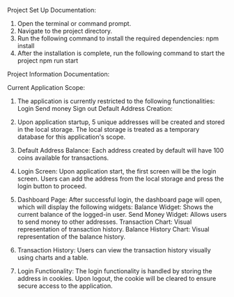 Project Set Up Documentation:

1. Open the terminal or command prompt.
2. Navigate to the project directory.
3. Run the following command to install the required dependencies:
		npm install
4. After the installation is complete, run the following command to start the project
		npm run start


Project Information Documentation:

Current Application Scope:

1. The application is currently restricted to the following functionalities:
		Login
		Send money
		Sign out
		Default Address Creation:

2. Upon application startup, 5 unique addresses will be created and stored in the local storage.
		The local storage is treated as a temporary database for this application's scope.

3. Default Address Balance:
		Each address created by default will have 100 coins available for transactions.
4. Login Screen:
		Upon application start, the first screen will be the login screen.
		Users can add the address from the local storage and press the login button to proceed.

5. Dashboard Page:
		After successful login, the dashboard page will open, which will display the following widgets:
		Balance Widget: Shows the current balance of the logged-in user.
		Send Money Widget: Allows users to send money to other addresses.
		Transaction Chart: Visual representation of transaction history.
		Balance History Chart: Visual representation of the balance history.
			
6. Transaction History:
			Users can view the transaction history visually using charts and a table.

7. Login Functionality:
		The login functionality is handled by storing the address in cookies.
		Upon logout, the cookie will be cleared to ensure secure access to the application.